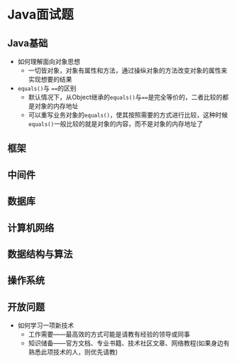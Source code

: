 # Java面试题

## Java基础
- 如何理解面向对象思想  
  - 一切皆对象，对象有属性和方法，通过操纵对象的方法改变对象的属性来实现想要的结果  
- `equals()`与 `==`的区别  
  - 默认情况下，从Object继承的`equals()`与`==`是完全等价的，二者比较的都是对象的内存地址
  - 可以重写业务对象的`equals()`，使其按照需要的方式进行比较，这种时候`equals()`一般比较的就是对象的内容，而不是对象的内存地址了  
  
## 框架


## 中间件


## 数据库


## 计算机网络


## 数据结构与算法


## 操作系统


## 开放问题
- 如何学习一项新技术
  - 工作需要——最高效的方式可能是请教有经验的领导或同事
  - 知识储备——官方文档、专业书籍、技术社区文章、网络教程(如果身边有熟悉此项技术的人，则优先请教)
